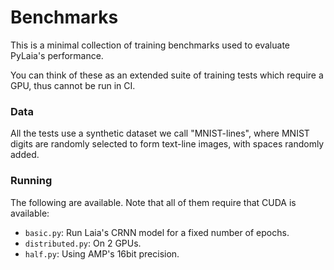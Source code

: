 # Benchmarks

This is a minimal collection of training benchmarks used to evaluate PyLaia's performance.

You can think of these as an extended suite of training tests which require a GPU, thus cannot be run in CI.

### Data

All the tests use a synthetic dataset we call "MNIST-lines", where MNIST digits are randomly selected to form text-line images, with spaces randomly added.

### Running

The following are available. Note that all of them require that CUDA is available:

- `basic.py`: Run Laia's CRNN model for a fixed number of epochs.
- `distributed.py`: On 2 GPUs.
- `half.py`: Using AMP's 16bit precision.
